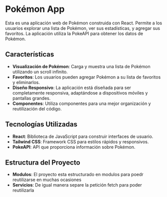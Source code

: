 # Pokémon App

Esta es una aplicación web de Pokémon construida con React. Permite a los usuarios explorar una lista de Pokémon, ver sus estadísticas, y agregar sus favoritos. La aplicación utiliza la PokeAPI para obtener los datos de Pokémon.

## Características

- **Visualización de Pokémon**: Carga y muestra una lista de Pokémon utilizando un scroll infinito.
- **Favoritos**: Los usuarios pueden agregar Pokémon a su lista de favoritos y eliminarlos.
- **Diseño Responsivo**: La aplicación está diseñada para ser completamente responsiva, adaptándose a dispositivos móviles y pantallas grandes.
- **Componentes**: Utiliza componentes para una mejor organización y reutilización del código.

## Tecnologías Utilizadas

- **React**: Biblioteca de JavaScript para construir interfaces de usuario.
- **Tailwind CSS**: Framework CSS para estilos rápidos y responsivos.
- **PokeAPI**: API que proporciona información sobre Pokémon.

## Estructura del Proyecto
- **Modulos**: El proyecto esta estructurado en modulos para poedr reutilizarse en muchas ocasiones
- **Servicios**: De igual manera separe la petición fetch para poder reutilizarla

